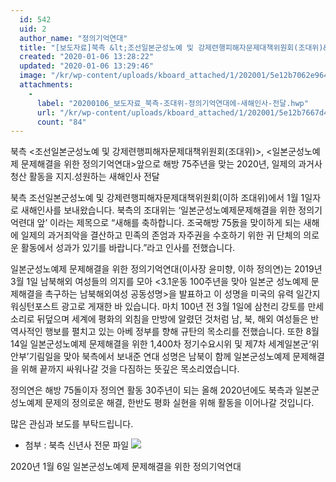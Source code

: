 ```yaml
---
  id: 542
  uid: 2
  author_name: "정의기억연대"
  title: "[보도자료]북측 &lt;조선일본군성노예 및 강제련행피해자문제대책위원회(조대위)&gt;, 정의연에 새해인사 전달"
  created: "2020-01-06 13:28:22"
  updated: "2020-01-06 13:29:46"
  image: "/kr/wp-content/uploads/kboard_attached/1/202001/5e12b7062e9646033936.jpg"
  attachments: 
    - 
      label: "20200106_보도자료_북측-조대위-정의기억연대에-새해인사-전달.hwp"
      url: "/kr/wp-content/uploads/kboard_attached/1/202001/5e12b7667d4681625210.hwp"
      count: "84"
---
```

북측 <조선일본군성노예 및 강제련행피해자문제대책위원회(조대위)>,
<일본군성노예제 문제해결을 위한 정의기억연대>앞으로 
해방 75주년을 맞는 2020년, 일제의 과거사 청산 활동을 지지.성원하는 
새해인사 전달 

북측 조선일본군성노예 및 강제련행피해자문제대책위원회(이하 조대위)에서 1월 1일자로 새해인사를 보내왔습니다. 북측의 조대위는 ‘일본군성노예제문제해결을 위한 정의기억련대 앞’ 이라는 제목으로 “새해를 축하합니다. 조국해방 75돐을 맞이하게 되는 새해에 일제의 과거죄악을 결산하고 민족의 존엄과 자주권을 수호하기 위한 귀 단체의 의로운 활동에서 성과가 있기를 바랍니다.”라고 인사를 전했습니다. 
 
일본군성노예제 문제해결을 위한 정의기억연대(이사장 윤미향, 이하 정의연)는 2019년 3월 1일 남북해외 여성들의 의지를 모아 <3.1운동 100주년을 맞아 일본군 성노예제 문제해결을 촉구하는 남북해외여성 공동성명>을 발표하고 이 성명을 미국의 유력 일간지 워싱턴포스트 광고로 게재한 바 있습니다. 마치 100년 전 3월 1일에 삼천리 강토를 만세소리로 뒤덮으며 세계에 평화의 외침을 만방에 알렸던 것처럼 남, 북, 해외 여성들은 반역사적인 행보를 펼치고 있는 아베 정부를 향해 규탄의 목소리를 전했습니다. 또한 8월 14일 일본군성노예제 문제해결을 위한 1,400차 정기수요시위 및 제7차 세계일본군‘위안부’기림일을 맞아 북측에서 보내준 연대 성명은 남북이 함께 일본군성노예제 문제해결을 위해 끝까지 싸워나갈 것을 다짐하는 뜻깊은 목소리였습니다. 

정의연은 해방 75돌이자 정의연 활동 30주년이 되는 올해 2020년에도 북측과 일본군성노예제 문제의 정의로운 해결, 한반도 평화 실현을 위해 활동을 이어나갈 것입니다. 

많은 관심과 보도를 부탁드립니다. 

- 첨부 : 북측 신년사 전문 파일
![](/kr/wp-content/uploads/kboard_attached/1/202001/5e12b7062e9646033936.jpg)  

2020년 1월 6일 
일본군성노예제 문제해결을 위한 정의기억연대